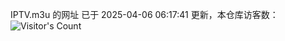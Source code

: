IPTV.m3u 的网址 已于 2025-04-06 06:17:41 更新，本仓库访客数：![Visitor's Count](https://profile-counter.glitch.me/hero1898_tv/count.svg)
